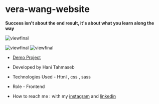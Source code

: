 # vera-wang-website
**Success isn't about the end result, it's about what you learn along the way**

![viewfinal](https://s6.uupload.ir/files/screenshot_(6)_3cej.jpeg)

![viewfinal](https://s6.uupload.ir/files/screenshot_(7)_ho4.jpeg)
![viewfinal](https://s6.uupload.ir/files/screenshot_(9)_c2eq.jpeg)
- [Demo Project]()

- Developed by Hani Tahmaseb

- Technologies Used - Html , css , sass

- Role - Frontend

- How to reach me : with my [instagram](https://instagram.com/haniehtahmaseb) and [linkedin](https://linkedin.com/in/hani-tahmaseb-a52212212)


